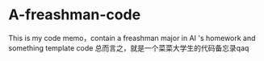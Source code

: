# A-freashman-code
This is my code memo，contain a freashman major in AI 's homework and something template code
总而言之，就是一个菜菜大学生的代码备忘录qaq
